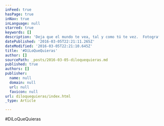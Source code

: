 ```yaml
---
inFeed: true
hasPage: true
inNav: true
inLanguage: null
starred: true
keywords: []
description: 'Deja que el mundo te vea, tal y como tú te vez.  Fotografía Diseño Marketing y Community Manager Desde US$249.99'
datePublished: '2016-03-05T22:21:11.265Z'
dateModified: '2016-03-05T22:21:10.645Z'
title: '#DíLoQueQuieras'
author: []
sourcePath: _posts/2016-03-05-diloquequieras.md
published: true
authors: []
publisher:
  name: null
  domain: null
  url: null
  favicon: null
url: diloquequieras/index.html
_type: Article

---
```

\#DíLoQueQuieras